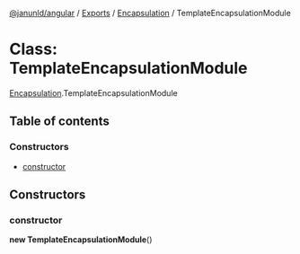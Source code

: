 [@janunld/angular](../README.md) / [Exports](../modules.md) / [Encapsulation](../modules/Encapsulation.md) / TemplateEncapsulationModule

# Class: TemplateEncapsulationModule

[Encapsulation](../modules/Encapsulation.md).TemplateEncapsulationModule

## Table of contents

### Constructors

- [constructor](Encapsulation.TemplateEncapsulationModule.md#constructor)

## Constructors

### constructor

**new TemplateEncapsulationModule**()
